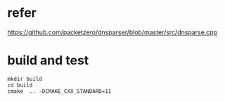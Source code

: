 # refer

https://github.com/packetzero/dnsparser/blob/master/src/dnsparse.cpp

# build and test

```
mkdir build
cd build
cmake  .. -DCMAKE_CXX_STANDARD=11
```